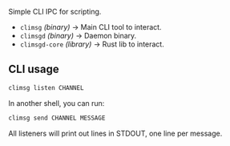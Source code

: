 Simple CLI IPC for scripting.

- `climsg` _(binary)_ -> Main CLI tool to interact.
- `climsgd` _(binary)_ -> Daemon binary.
- `climsgd-core` _(library)_ -> Rust lib to interact.

## CLI usage

```sh
climsg listen CHANNEL
```

In another shell, you can run:
```sh
climsg send CHANNEL MESSAGE
```

All listeners will print out lines in STDOUT, one line per message.
